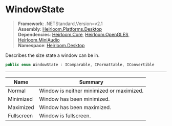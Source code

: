 # WindowState

> **Framework**: .NETStandard,Version=v2.1  
> **Assembly**: [Heirloom.Platforms.Desktop][0]  
> **Dependencies**: [Heirloom.Core][1], [Heirloom.OpenGLES][2], [Heirloom.MiniAudio][3]  
> **Namespace**: [Heirloom.Desktop][0]  

Describes the size state a window can be in.

```cs
public enum WindowState : IComparable, IFormattable, IConvertible
```

--------------------------------------------------------------------------------

| Name       | Summary                                   |
|------------|-------------------------------------------|
| Normal     | Window is neither minimized or maximized. |
| Minimized  | Window has been minimized.                |
| Maximized  | Window has been maximized.                |
| Fullscreen | Window is fullscreen.                     |

[0]: ..\Heirloom.Platforms.Desktop.md
[1]: ..\Heirloom.Core.md
[2]: ..\Heirloom.OpenGLES.md
[3]: ..\Heirloom.MiniAudio.md
